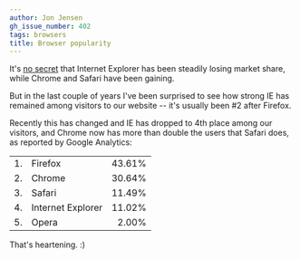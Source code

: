 ```yaml
---
author: Jon Jensen
gh_issue_number: 402
tags: browsers
title: Browser popularity
---
```




It's [no secret](http://www.pcmag.com/article2/0,2817,2379105,00.asp) that Internet Explorer has been steadily losing market share, while Chrome and Safari have been gaining.

But in the last couple of years I've been surprised to see how strong IE has remained among visitors to our website -- it's usually been #2 after Firefox.

Recently this has changed and IE has dropped to 4th place among our visitors, and Chrome now has more than double the users that Safari does, as reported by Google Analytics:

<table border="0" cellpadding="1" cellspacing="5">

<tbody><tr>
<td>1.</td>
<td>Firefox</td>
<td align="right">43.61%</td>
</tr>

<tr>
<td>2.</td>
<td>Chrome</td>
<td align="right">30.64%</td>
</tr>

<tr>
<td>3.</td>
<td>Safari</td>
<td align="right">11.49%</td>
</tr>

<tr>
<td>4.</td>
<td>Internet Explorer</td>
<td align="right">11.02%</td>
</tr>

<tr>
<td>5.</td>
<td>Opera</td>
<td align="right">2.00%</td>
</tr>

</tbody></table>

That's heartening. :)


